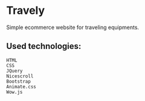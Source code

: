 # Travely

Simple ecommerce website for traveling equipments.

## Used technologies:

    HTML
    CSS
    JQuery
    Nicescroll
    Bootstrap
    Animate.css
    Wow.js
